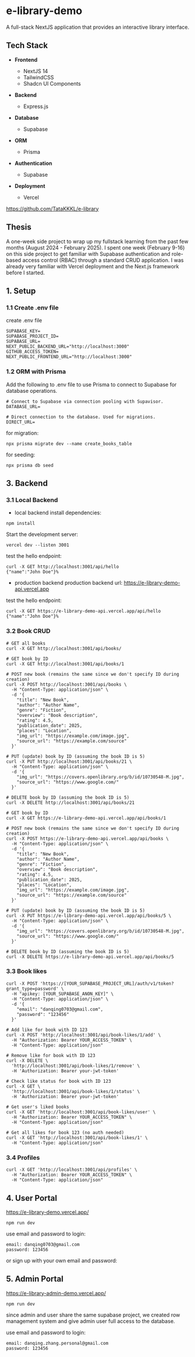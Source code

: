 # e-library-demo

A full-stack NextJS application that provides an interactive library interface.

## Tech Stack

- **Frontend**
  - NextJS 14
  - TailwindCSS
  - Shadcn UI Components

- **Backend**
  - Express.js

- **Database**
  - Supabase

- **ORM**
  - Prisma

- **Authentication**
  - Supabase

- **Deployment**
  - Vercel

https://github.com/TataKKKL/e-library

## Thesis
A one-week side project to wrap up my fullstack learning from the past few months (August 2024 - February 2025). I spent one week (February 9-16) on this side project to get familiar with Supabase authentication and role-based access control (RBAC) through a standard CRUD application. I was already very familiar with Vercel deployment and the Next.js framework before I started.


## 1. Setup

### 1.1 Create .env file

create .env file
```
SUPABASE_KEY=
SUPABASE_PROJECT_ID=
SUPABASE_URL=
NEXT_PUBLIC_BACKEND_URL="http://localhost:3000"
GITHUB_ACCESS_TOKEN=
NEXT_PUBLIC_FRONTEND_URL="http://localhost:3000"
```
### 1.2 ORM with Prisma
Add the following to .env file to use Prisma to connect to Supabase for database operations.
```
# Connect to Supabase via connection pooling with Supavisor.
DATABASE_URL=

# Direct connection to the database. Used for migrations.
DIRECT_URL=
```
for migration:
```
npx prisma migrate dev --name create_books_table
```
for seeding:
```
npx prisma db seed
```

## 3. Backend
### 3.1 Local Backend
* local backend
install dependencies:
```
npm install
```
Start the development server:
```
vercel dev --listen 3001
```
test the hello endpoint:
```
curl -X GET http://localhost:3001/api/hello
{"name":"John Doe"}%
```
* production backend
production backend url: https://e-library-demo-api.vercel.app

test the hello endpoint:
```
curl -X GET https://e-library-demo-api.vercel.app/api/hello
{"name":"John Doe"}%
```
### 3.2 Book CRUD
```
# GET all books
curl -X GET http://localhost:3001/api/books/

# GET book by ID
curl -X GET http://localhost:3001/api/books/1

# POST new book (remains the same since we don't specify ID during creation)
curl -X POST http://localhost:3001/api/books \
  -H "Content-Type: application/json" \
  -d '{
    "title": "New Book",
    "author": "Author Name",
    "genre": "Fiction",
    "overview": "Book description",
    "rating": 4.5,
    "publication_date": 2025,
    "places": "Location",
    "img_url": "https://example.com/image.jpg",
    "source_url": "https://example.com/source"
  }'

# PUT (update) book by ID (assuming the book ID is 5)
curl -X PUT http://localhost:3001/api/books/21 \
  -H "Content-Type: application/json" \
  -d '{
    "img_url": "https://covers.openlibrary.org/b/id/10730548-M.jpg",
    "source_url": "https://www.google.com/"
  }'

# DELETE book by ID (assuming the book ID is 5)
curl -X DELETE http://localhost:3001/api/books/21
```


```
# GET book by ID
curl -X GET https://e-library-demo-api.vercel.app/api/books/1

# POST new book (remains the same since we don't specify ID during creation)
curl -X POST https://e-library-demo-api.vercel.app/api/books \
  -H "Content-Type: application/json" \
  -d '{
    "title": "New Book",
    "author": "Author Name",
    "genre": "Fiction",
    "overview": "Book description",
    "rating": 4.5,
    "publication_date": 2025,
    "places": "Location",
    "img_url": "https://example.com/image.jpg",
    "source_url": "https://example.com/source"
  }'

# PUT (update) book by ID (assuming the book ID is 5)
curl -X PUT https://e-library-demo-api.vercel.app/api/books/5 \
  -H "Content-Type: application/json" \
  -d '{
    "img_url": "https://covers.openlibrary.org/b/id/10730548-M.jpg",
    "source_url": "https://www.google.com/"
  }'

# DELETE book by ID (assuming the book ID is 5)
curl -X DELETE https://e-library-demo-api.vercel.app/api/books/5
```

### 3.3 Book likes
```
curl -X POST 'https://[YOUR_SUPABASE_PROJECT_URL]/auth/v1/token?grant_type=password' \
  -H "apikey: [YOUR_SUPABASE_ANON_KEY]" \
  -H "Content-Type: application/json" \
  -d '{
    "email": "danqing0703@gmail.com",
    "password": "123456"
  }'

# Add like for book with ID 123
curl -X POST 'http://localhost:3001/api/book-likes/1/add' \
  -H "Authorization: Bearer YOUR_ACCESS_TOKEN" \
  -H "Content-Type: application/json"

# Remove like for book with ID 123
curl -X DELETE \
  'http://localhost:3001/api/book-likes/1/remove' \
  -H 'Authorization: Bearer your-jwt-token'

# Check like status for book with ID 123
curl -X GET \
  'http://localhost:3001/api/book-likes/1/status' \
  -H 'Authorization: Bearer your-jwt-token'

# Get user's liked books
curl -X GET 'http://localhost:3001/api/book-likes/user' \
  -H "Authorization: Bearer YOUR_ACCESS_TOKEN" \
  -H "Content-Type: application/json"

# Get all likes for book 123 (no auth needed)
curl -X GET 'http://localhost:3001/api/book-likes/1' \
  -H "Content-Type: application/json"

```

### 3.4 Profiles

```
curl -X GET 'http://localhost:3001/api/profiles' \
  -H "Authorization: Bearer YOUR_ACCESS_TOKEN" \
  -H "Content-Type: application/json"
```

## 4. User Portal
https://e-library-demo.vercel.app/

```
npm run dev
```
use email and password to login:
```
email: danqing0703@gmail.com
password: 123456
```
or sign up with your own email and password:

## 5. Admin Portal
https://e-library-admin-demo.vercel.app/

```
npm run dev
```
since admin and user share the same supabase project, we created row management system and give admin user full access to the database.

use email and password to login:
```
email: danqing.zhang.personal@gmail.com
password: 123456
```


